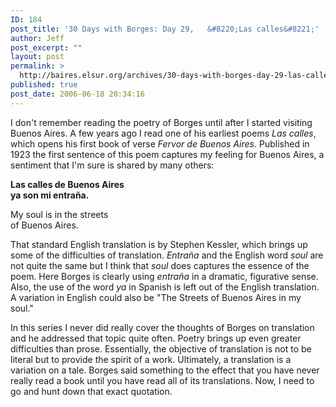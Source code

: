 ```yaml
---
ID: 184
post_title: '30 Days with Borges: Day 29,   &#8220;Las calles&#8221;'
author: Jeff
post_excerpt: ""
layout: post
permalink: >
  http://baires.elsur.org/archives/30-days-with-borges-day-29-las-calles/
published: true
post_date: 2006-06-18 20:34:16
---
```

I don't remember reading the poetry of Borges until after I started visiting Buenos Aires. A few years ago   I read one of his earliest poems <em>Las calles</em>, which opens his first book of verse <em>Fervor de Buenos Aires</em>. Published in 1923 the first sentence of this poem captures my feeling for Buenos Aires, a sentiment that I'm sure     is shared by many others:

<b>Las calles de Buenos Aires<br />
ya son mi entra&#241;a.</b>

My soul is in the streets<br />
of Buenos Aires.

That standard English translation   is by Stephen Kessler, which brings up some of the difficulties of translation.  <em>Entra&#241;a</em> and the English word <em>soul</em> are not quite the same but I think that <em>soul</em> does captures the essence of the poem. Here Borges is clearly using <em>entra&#241;a</em> in a dramatic, figurative sense.   Also, the use of the word <em>ya</em> in Spanish is left out of the English translation. A variation in English could also be "The Streets of Buenos Aires in my soul." 

In this series I never did really cover the thoughts of Borges on translation and he addressed that topic quite often. Poetry brings up even greater difficulties than prose. Essentially, the objective of translation is not to be literal but to provide the spirit of a work. Ultimately, a translation is a variation on a tale. Borges said something to the effect that you have never really read a book until you have read all of its translations. Now, I need to go and hunt down that exact quotation.